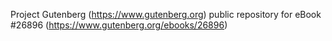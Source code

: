 Project Gutenberg (https://www.gutenberg.org) public repository for eBook #26896 (https://www.gutenberg.org/ebooks/26896)
